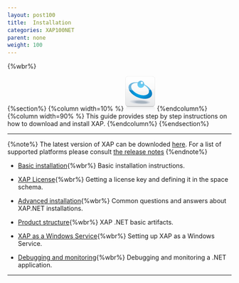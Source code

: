 ```yaml
---
layout: post100
title:  Installation
categories: XAP100NET
parent: none
weight: 100
---
```


{%wbr%}

{%section%}
{%column width=10% %}
![data-access.jpg](/attachment_files/subject/data-access.png)
{%endcolumn%}
{%column width=90% %}
This guide provides step by step instructions on how to download and install XAP.
{%endcolumn%}
{%endsection%}
<hr/>

{%note%}
The latest version of XAP can be downloded [here](http://www.gigaspaces.com/xap-download).
For a list of supported platforms please consult [the release notes](/release_notes)
{%endnote%}


- [Basic installation](./installation.html){%wbr%}
Basic installation instructions.

- [XAP License](./license-key.html){%wbr%}
Getting a license key and defining it in the space schema.

- [Advanced installation](./advanced-installation-scenarios.html){%wbr%}
Common questions and answers about XAP.NET installations.

- [Product structure](./product-structure.html){%wbr%}
XAP .NET basic artifacts.

- [XAP as a Windows Service](./gigaspaces-services-manager.html){%wbr%}
Setting up XAP as a Windows Service.


- [Debugging and monitoring](./debugging-a-xap.net-application.html){%wbr%}
Debugging and monitoring a .NET application.

<hr/>



